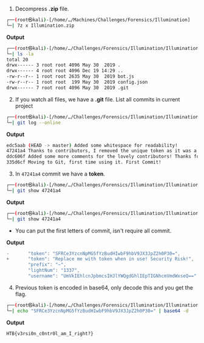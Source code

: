 1. Decompress **.zip** file.

```bash
┌──(root㉿kali)-[/home/…/Machines/Challenges/Forensics/Illumination]
└─| 7z x Illumination.zip
```

**Output**
```bash
┌──(root㉿kali)-[/home/…/Challenges/Forensics/Illumination/Illumination.JS]
└─| ls -la
total 20
drwx------ 3 root root 4096 May 30  2019 .
drwx------ 4 root root 4096 Dec 19 14:29 ..
-rw-r--r-- 1 root root 2635 May 30  2019 bot.js
-rw-r--r-- 1 root root  199 May 30  2019 config.json
drwx------ 7 root root 4096 May 30  2019 .git
```

2. If you watch all files, we have a **.git** file. List all commits in current project
```bash
┌──(root㉿kali)-[/home/…/Challenges/Forensics/Illumination/Illumination.JS]
└─| git log --online
```

**Output**
```bash
edc5aab (HEAD -> master) Added some whitespace for readability!
47241a4 Thanks to contributors, I removed the unique token as it was a security risk. Thanks for reporting responsibly!
ddc606f Added some more comments for the lovely contributors! Thanks for helping out!
335d6cf Moving to Git, first time using it. First Commit!
```

3. In `47241a4` commit we have a **token**.
```bash
┌──(root㉿kali)-[/home/…/Challenges/Forensics/Illumination/Illumination.JS]
└─| git show 47241a4
```

**Output**
```bash
┌──(root㉿kali)-[/home/…/Challenges/Forensics/Illumination/Illumination.JS]
└─| git show 47241a4
```
* You can put the first letters of commit, isn't require all commit.

**Output**
```js
-       "token": "SFRCe3YzcnNpMG5fYzBudHIwbF9hbV9JX3JpZ2h0P30=",
+       "token": "Replace me with token when in use! Security Risk!",
        "prefix": "~",
        "lightNum": "1337",
        "username": "UmVkIEhlcnJpbmcsIHJlYWQgdGhlIEpTIGNhcmVmdWxseQ==",
```

4. Previous token is encoded in base64, only decode this and you get the flag.
```bash
┌──(root㉿kali)-[/home/…/Challenges/Forensics/Illumination/Illumination.JS]
└─| echo "SFRCe3YzcnNpMG5fYzBudHIwbF9hbV9JX3JpZ2h0P30=" | base64 -d
```

**Output**
```bash
HTB{v3rsi0n_c0ntr0l_am_I_right?}
```